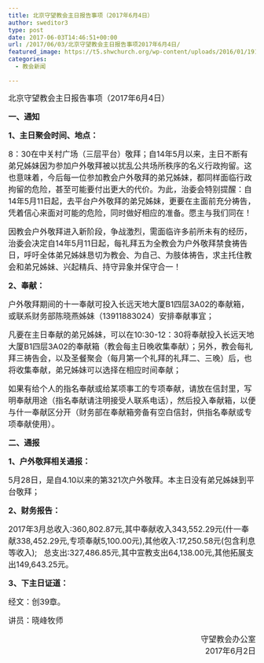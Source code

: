 ```yaml
---
title: 北京守望教会主日报告事项（2017年6月4日）
author: sweditor3
type: post
date: 2017-06-03T14:46:51+00:00
url: /2017/06/03/北京守望教会主日报告事项2017年6月4日/
featured_image: https://t5.shwchurch.org/wp-content/uploads/2016/01/191475_113424013_2-400x288.jpg
categories:
  - 教会新闻

---
```

<span style="font-size: 12pt;">北京守望教会主日报告事项（2017年6月4日） </span>
  
<!--more-->


  
<span style="font-size: 12pt;"><strong>一、通知</strong></span>

<span style="font-size: 12pt;"><strong>1、主日聚会时间、地点：</strong></span>

<span style="font-size: 12pt;">8：30在中关村广场（三层平台）敬拜；自14年5月以来，主日不断有弟兄姊妹因为参加户外敬拜被以扰乱公共场所秩序的名义行政拘留。这也意味着，今后每一位参加教会户外敬拜的弟兄姊妹，都同样面临行政拘留的危险，甚至可能要付出更大的代价。为此，治委会特别提醒：自14年5月11日起，去平台户外敬拜的弟兄姊妹，更要在主面前充分祷告，凭着信心来面对可能的危险，同时做好相应的准备。愿主与我们同在！</span>

<span style="font-size: 12pt;">因教会户外敬拜进入新阶段，争战激烈，需面临许多前所未有的经历，治委会决定自14年5月11日起，每礼拜五为全教会为户外敬拜禁食祷告日，呼吁全体弟兄姊妹恳切为教会、为自己、为肢体祷告，求主托住教会和弟兄姊妹、兴起精兵、持守异象并保守合一！</span>

<span style="font-size: 12pt;"><strong>2、奉献：</strong></span>

<span style="font-size: 12pt;">户外敬拜期间的十一奉献可投入长远天地大厦B1四层3A02的奉献箱，或联系财务部陈晓燕姊妹（13911883024）安排奉献事宜；</span>

<span style="font-size: 12pt;">凡要在主日奉献的弟兄姊妹，可以在10:30-12：30将奉献投入长远天地大厦B1四层3A02的奉献箱（教会每主日晚收集奉献）；另外，教会每礼拜三祷告会，以及圣餐聚会（每月第一个礼拜的礼拜二、三晚）后，也将收集奉献，弟兄姊妹可以选择在相应时间奉献；</span>

<span style="font-size: 12pt;">如果有给个人的指名奉献或给某项事工的专项奉献，请放在信封里，写明奉献用途（指名奉献请注明接受人联系电话），然后投入奉献箱，以便与什一奉献区分开（财务部在奉献箱旁备有空白信封，供指名奉献或专项奉献使用）。</span>

<span style="font-size: 12pt;"><strong>二、通报</strong></span>

<span style="font-size: 12pt;"><strong>1、户外敬拜相关通报：</strong></span>

<span style="font-size: 12pt;">5月28日，是自4.10以来的第321次户外敬拜。本主日没有弟兄姊妹到平台敬拜；</span>

<span style="font-size: 12pt;"><strong>2、财务报告：</strong></span>

<span style="font-size: 12pt;">2017年3月总收入:360,802.87元,其中奉献收入343,552.29元(什一奉献338,452.29元,专项奉献5,100.00元),其他收入:17,250.58元(包含利息等收入);   总支出:327,486.85元,其中宣教支出64,138.00元,其他拓展支出149,643.25元。</span>

<span style="font-size: 12pt;"><strong>3、下主日证道：</strong></span>

<span style="font-size: 12pt;">经文：创39章。</span>

<span style="font-size: 12pt;">讲员：晓峰牧师</span>

<p style="text-align: right;">
  <span style="font-size: 12pt;">守望教会办公室</span><br /> <span style="font-size: 12pt;">2017年6月2日</span>
</p>